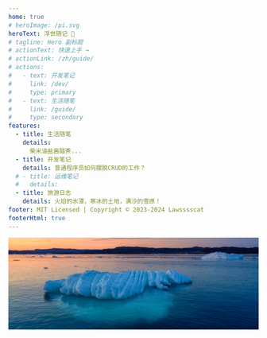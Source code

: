 ```yaml
---
home: true
# heroImage: /pi.svg
heroText: 浮世随记 🍃
# tagline: Hero 副标题
# actionText: 快速上手 →
# actionLink: /zh/guide/
# actions:
#   - text: 开发笔记
#     link: /dev/
#     type: primary
#   - text: 生活随笔
#     link: /guide/
#     type: secondary
features:
  - title: 生活随笔
    details: 
      柴米油盐酱醋茶...
  - title: 开发笔记
    details: 普通程序员如何摆脱CRUD的工作？
  # - title: 运维笔记
  #   details: 
  - title: 旅游日志
    details: 火焰的水潭，寒冰的土地，满沙的雪原！
footer: MIT Licensed | Copyright © 2023-2024 Lawsssscat
footerHtml: true
---
```


![](/images/What_is_the_dark_web-Hero.jpg)
